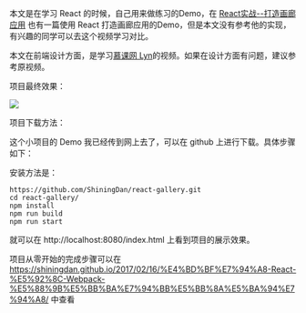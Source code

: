 本文是在学习 React 的时候，自己用来做练习的Demo，在 [React实战--打造画廊应用](http://www.imooc.com/learn/507) 也有一篇使用 React 打造画廊应用的Demo，但是本文没有参考他的实现，有兴趣的同学可以去这个视频学习对比。

本文在前端设计方面，是学习[慕课网 Lyn](http://www.imooc.com/t/104593)的视频。如果在设计方面有问题，建议参考原视频。

项目最终效果：

![](http://ojt6zsxg2.bkt.clouddn.com/974aa23d57a72dd84ec464a88acc6822.png)

项目下载方法：

这个小项目的 Demo 我已经传到网上去了，可以在 github 上进行下载。具体步骤如下：

安装方法是：

```
https://github.com/ShiningDan/react-gallery.git
cd react-gallery/
npm install
npm run build
npm run start
```

就可以在 http://localhost:8080/index.html 上看到项目的展示效果。

项目从零开始的完成步骤可以在 https://shiningdan.github.io/2017/02/16/%E4%BD%BF%E7%94%A8-React-%E5%92%8C-Webpack-%E5%88%9B%E5%BB%BA%E7%94%BB%E5%BB%8A%E5%BA%94%E7%94%A8/ 中查看